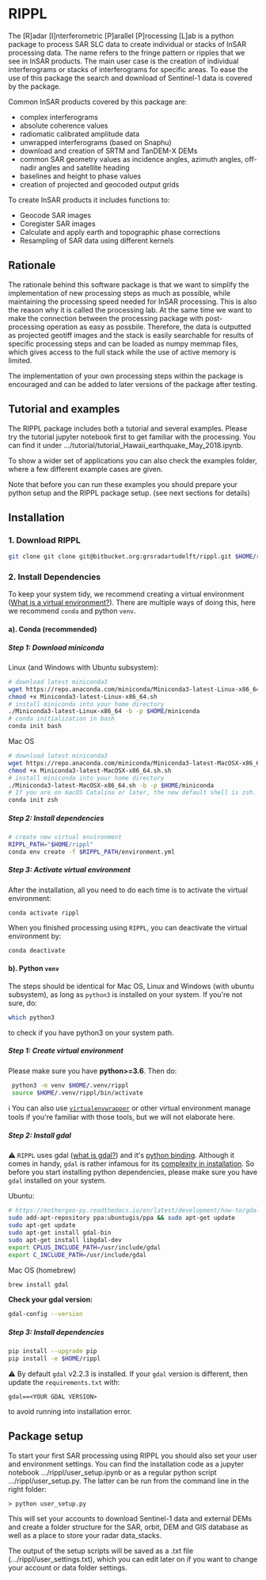 # RIPPL

The [R]adar [I]nterferometric [P]arallel [P]rocessing [L]ab is a python package to process SAR SLC data to create
individual or stacks of InSAR processing data. The name refers to the fringe pattern or ripples that we see
in InSAR products. The main user case is the creation of individual interferograms or stacks of interferograms
for specific areas. To ease the use of this package the search and download of Sentinel-1 data is covered by
the package.

Common InSAR products covered by this package are:
- complex interferograms
- absolute coherence values
- radiomatic calibrated amplitude data
- unwrapped interferograms (based on Snaphu)
- download and creation of SRTM and TanDEM-X DEMs
- common SAR geometry values as incidence angles, azimuth angles, off-nadir angles and satellite heading
- baselines and height to phase values
- creation of projected and geocoded output grids

To create InSAR products it includes functions to:
- Geocode SAR images
- Coregister SAR images
- Calculate and apply earth and topographic phase corrections
- Resampling of SAR data using different kernels

## Rationale

The rationale behind this software package is that we want to simplify the implementation of new processing
steps as much as possible, while maintaining the processing speed needed for InSAR processing. This is also
the reason why it is called the processing lab. At the same time we want to make the connection between
the processing package with post-processing operation as easy as possbile. Therefore, the data is outputted
as projected geotiff images and the stack is easily searchable for results of specific processing steps
and can be loaded as numpy memmap files, which gives access to the full stack while the use of active
memory is limited.

The implementation of your own processing steps within the package is encouraged and can be added to later
versions of the package after testing.

## Tutorial and examples

The RIPPL package includes both a tutorial and several examples. Please try the tutorial jupyter notebook first
to get familiar with the processing. You can find it under .../tutorial/tutorial_Hawaii_earthquake_May_2018.ipynb.

To show a wider set of applications you can also check the examples folder, where a few different example cases
are given.

Note that before you can run these examples you should prepare your python setup and the RIPPL package setup.
(see next sections for details)


## Installation

### 1. Download RIPPL

```bash
git clone git clone git@bitbucket.org:grsradartudelft/rippl.git $HOME/rippl
```

### 2. Install Dependencies

To keep your system tidy, we recommend creating a virtual environment ([What is a virtual environment?](https://realpython.com/python-virtual-environments-a-primer/)). There are multiple ways of doing this, here we recommend  `conda` and python `venv`.

#### a). Conda (recommended)

##### Step 1: Download miniconda
Linux (and Windows with Ubuntu subsystem):

```bash
# download latest miniconda3
wget https://repo.anaconda.com/miniconda/Miniconda3-latest-Linux-x86_64.sh
chmod +x Miniconda3-latest-Linux-x86_64.sh
# install miniconda into your home directory
./Miniconda3-latest-Linux-x86_64 -b -p $HOME/miniconda
# conda initialization in bash
conda init bash
```

Mac OS
```zsh
# download latest miniconda3
wget https://repo.anaconda.com/miniconda/Miniconda3-latest-MacOSX-x86_64.sh
chmod +x Miniconda3-latest-MacOSX-x86_64.sh.sh
# install miniconda into your home directory
./Miniconda3-latest-MacOSX-x86_64.sh -b -p $HOME/miniconda
# If you are on macOS Catalina or later, the new default shell is zsh. If you're still using bash, then use bash instead of zsh when init.
conda init zsh
```

##### Step 2: Install dependencies

```bash
# create new virtual environment
RIPPL_PATH="$HOME/rippl"
conda env create -f $RIPPL_PATH/environment.yml
```

##### Step 3: Activate virtual environment

After the installation, all you need to do each time is to activate the virtual environment:
```
conda activate rippl
```

When you finished processing using `RIPPL`, you can deactivate the virtual environment by:

```bash
conda deactivate
```

#### b). Python `venv`

The steps should be identical for Mac OS, Linux and Windows (with ubuntu subsystem), as long as `python3` is installed on your system. If you're not sure, do:
```bash
which python3
```
to check if you have python3 on your system path.

##### Step 1: Create virtual environment

Please make sure you have **python>=3.6**. Then do:
```bash
 python3 -m venv $HOME/.venv/rippl
 source $HOME/.venv/rippl/bin/activate
```

ℹ️ You can also use [`virtualenvwrapper`](https://virtualenvwrapper.readthedocs.io/en/latest/) or other virtual environment manage tools if you're familiar with those tools, but we will not elaborate here.

##### Step 2: Install gdal
⚠️ `RIPPL` uses gdal ([what is gdal?](https://gdal.org)) and it's [python binding](https://pypi.org/project/GDAL/). Although it comes in handy, `gdal` is rather infamous for its [complexity in installation](https://www.google.com/search?q=why+is+it+so+hard+to+install+gdal?). So before you start installing python dependencies, please make sure you have `gdal` installed on your system.

Ubuntu:
```bash
# https://mothergeo-py.readthedocs.io/en/latest/development/how-to/gdal-ubuntu-pkg.html
sudo add-apt-repository ppa:ubuntugis/ppa && sudo apt-get update
sudo apt-get update
sudo apt-get install gdal-bin
sudo apt-get install libgdal-dev
export CPLUS_INCLUDE_PATH=/usr/include/gdal
export C_INCLUDE_PATH=/usr/include/gdal
```

Mac OS (homebrew)
```zsh
brew install gdal
```

**Check your gdal version:**
```bash
gdal-config --version
```

##### Step 3: Install dependencies

```bash
pip install --upgrade pip
pip install -e $HOME/rippl
```

⚠️ By default `gdal` v2.2.3 is installed. If your `gdal` version is different, then update the `requirements.txt` with:
```
gdal==<YOUR GDAL VERSION>
```
to avoid running into installation error.


## Package setup

To start your first SAR processing using RIPPL you should also set your user and environment settings. You
can find the installation code as a jupyter notebook .../rippl/user_setup.ipynb or as a regular python script
.../rippl/user_setup.py. The latter can be run from the command line in the right folder:


    > python user_setup.py

This will set your accounts to download Sentinel-1 data and external DEMs and create
a folder structure for the SAR, orbit, DEM and GIS database as well as a place to store your radar data_stacks.

The output of the setup scripts will be saved as a .txt file (.../rippl/user_settings.txt), which you can edit
later on if you want to change your account or data folder settings.
